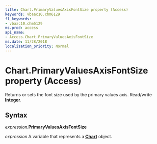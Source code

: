 ```yaml
---
title: Chart.PrimaryValuesAxisFontSize property (Access)
keywords: vbaac10.chm6129
f1_keywords:
- vbaac10.chm6129
ms.prod: access
api_name:
- Access.Chart.PrimaryValuesAxisFontSize
ms.date: 11/28/2018
localization_priority: Normal
---
```



# Chart.PrimaryValuesAxisFontSize property (Access)

Returns or sets the font size used by the primary values axis. Read/write **Integer**.


## Syntax

_expression_.**PrimaryValuesAxisFontSize**

_expression_ A variable that represents a **[Chart](Access.Chart.md)** object.

